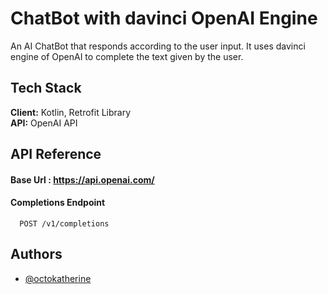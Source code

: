 
# ChatBot with davinci OpenAI Engine

An AI ChatBot that responds according to the user input. It uses davinci engine of OpenAI to complete the text given by the user.


## Tech Stack

**Client:** Kotlin, Retrofit Library \
**API:** OpenAI API



## API Reference

#### Base Url : https://api.openai.com/

#### Completions Endpoint

```http
  POST /v1/completions
```



## Authors

- [@octokatherine](https://www.github.com/ParthBhuva97)

